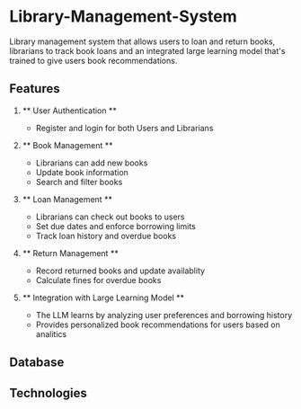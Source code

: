 # Library-Management-System

Library management system that allows users to loan and return books, librarians to track book loans and an integrated large
learning model that's trained to give users book recommendations.

## Features

1. ** User Authentication **
   - Register and login for both Users and Librarians

2. ** Book Management **
   - Librarians can add new books
   - Update book information
   - Search and filter books

3. ** Loan Management **
   - Librarians can check out books to users
   - Set due dates and enforce borrowing limits
   - Track loan history and overdue books

4. ** Return Management **
   - Record returned books and update availablity
   - Calculate fines for overdue books

5. ** Integration with Large Learning Model **
    - The LLM learns by analyzing user preferences and borrowing history
    - Provides personalized book recommendations for users based on analitics

## Database

## Technologies
